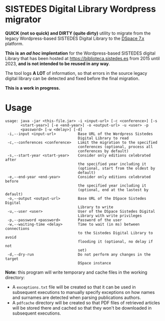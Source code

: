 # SISTEDES Digital Library Wordpress migrator

**QUICK (not so quick) and DIRTY (quite dirty)** utility to migrate from the legacy Wordpress-based SISTEDES Digital Library to the [DSpace 7.x](https://dspace.lyrasis.org/) platform.

**This is an _ad hoc_ implentation** for the Wordpress-based SISTEDES digital Library that has been hosted at https://biblioteca.sistedes.es from 2015 until 2023, **and is not intended to be reused in any way**.

The tool logs **A LOT** of information, so that errors in the source legacy digital library can be detected and fixed before the final migration.

**This is a work in progress.**

# Usage

```
usage: java -jar <this-file.jar> -i <input-url> [-c <conference>] [-s
       <start-year>] [-e <end-year>] -o <output-url> -u <user> -p
       <password> [-w <delay>] [-d]
 -i,--input <input-url>          Base URL of the Wordpress Sistedes
                                 Digital Library to read
 -c,--conferences <conference>   Limit the migration to the specified
                                 conferences (optional, process all
                                 conferences by default)
 -s,--start-year <start-year>    Consider only editions celebrated after
                                 the specified year including it
                                 (optional, start from the oldest by
                                 default)
 -e,--end-year <end-year>        Consider only editions celebrated before
                                 the specified year including it
                                 (optional, end at the lastest by default)
 -o,--output <output-url>        Base URL of the DSpace Sistedes Digital
                                 Library to write
 -u,--user <user>                User of the DSpace Sistedes Digital
                                 Library with write privileges
 -p,--password <password>        Password of the user
 -w,--waiting-time <delay>       Time to wait (in ms) between connections
                                 to the Sistedes Digital Library to avoid
                                 flooding it (optional, no delay if not
                                 set)
 -d,--dry-run                    Do not perform any changes in the target
                                 DSpace instance
```

**Note:** this program will write temporary and cache files in the working directory:

* A `exceptions.txt` file will be created so that it can be used in subsequent executions to manually specify exceptions on how names and surnames are detected when parsing publications authors.
* A `pdfcache` directory will be created so that PDF files of retrieved articles will be stored there and cached so that they won't be downloaded in subsequent executions.